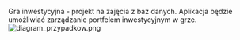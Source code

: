 Gra inwestycyjna - projekt na zajęcia z baz danych.
Aplikacja będzie umożliwiać zarządzanie portfelem inwestycyjnym w grze.
![diagram_przypadkow.png](https://bitbucket.org/repo/e9bEMG/images/2043180470-diagram_przypadkow.png)